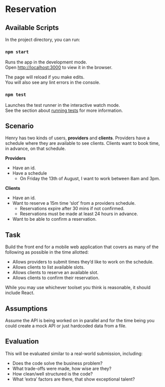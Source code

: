 # Reservation

## Available Scripts

In the project directory, you can run:

### `npm start`

Runs the app in the development mode.\
Open [http://localhost:3000](http://localhost:3000) to view it in the browser.

The page will reload if you make edits.\
You will also see any lint errors in the console.

### `npm test`

Launches the test runner in the interactive watch mode.\
See the section about [running tests](https://facebook.github.io/create-react-app/docs/running-tests) for more information.

## Scenario

Henry has two kinds of users, **providers** and **clients**. Providers have a schedule where they are available to see clients. Clients want to book time, in advance, on that schedule.

**Providers**

- Have an id.
- Have a schedule
  - On Friday the 13th of August, I want to work between 8am and 3pm.

**Clients**

- Have an id.
- Want to reserve a 15m time ‘slot’ from a providers schedule.
  - Reservations expire after 30 mins if not confirmed.
  - Reservations must be made at least 24 hours in advance.
- Want to be able to confirm a reservation.

## Task

Build the front end for a mobile web application that covers as many of the following as possible in the time allotted:

- Allows providers to submit times they’d like to work on the schedule.
- Allows clients to list available slots.
- Allows clients to reserve an available slot.
- Allows clients to confirm their reservation.

While you may use whichever toolset you think is reasonable, it should include React.

## Assumptions

Assume the API is being worked on in parallel and for the time being you could create a mock API or just hardcoded data from a file.

## Evaluation

This will be evaluated similar to a real-world submission, including:

- Does the code solve the business problem?
- What trade-offs were made, how wise are they?
- How clean/well structured is the code?
- What ‘extra’ factors are there, that show exceptional talent?
